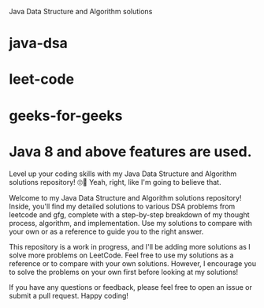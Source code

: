 Java Data Structure and Algorithm solutions
# java-dsa 
# leet-code 
# geeks-for-geeks

# Java 8 and above features are used.

Level up your coding skills with my Java Data Structure and Algorithm solutions repository! 
🙄🤔 Yeah, right, like I'm going to believe that.

Welcome to my Java Data Structure and Algorithm solutions repository! Inside, you'll find my detailed solutions to various DSA problems from leetcode and gfg, complete with a step-by-step breakdown of my thought process, algorithm, and implementation. Use my solutions to compare with your own or as a reference to guide you to the right answer.

This repository is a work in progress, and I'll be adding more solutions as I solve more problems on LeetCode. Feel free to use my solutions as a reference or to compare with your own solutions. However, I encourage you to solve the problems on your own first before looking at my solutions!

If you have any questions or feedback, please feel free to open an issue or submit a pull request. 
Happy coding!
